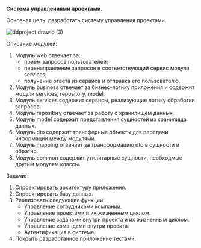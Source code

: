 **Система управлениями проектами.**

Основная цель: разработать систему управления проектами.

![ddproject drawio (3)](https://github.com/IvanSmeyukha/DDProject/assets/87076117/3e555c9f-b6a1-4777-9044-06e1159af6fc)


Описание модулей:
 1)	Модуль web отвечает за:
    -	прием запросов пользователей;
    -	перенаправление запросов в соответствующий сервис модуля services;
    -	получение ответа из сервиса и отправка его пользователю.
 2)	Модуль business отвечает за бизнес-логику приложения и содержит модули services, repository, model.
 3)	Модуль services содержит сервисы, реализующие логику обработки запросов.
 4)	Модуль repository отвечает за работу с хранилищем данных.
 5)	Модуль model содержит представления сущностей из хранилища данных.
 6)	Модуль dto содержит трансферные объекты для передачи информации между модулями.
 7)	Модуль mapping отвечает за трансформацию dto в сущности и обратно.
 8)	Модуль common содержит утилитарные сущности, необходмые другим модулям классы.

Задачи:
 1)	Спроектировать архитектуру приложения.
 2)	Спроектировать базу данных.
 3)	Реализовать следующие функции:
    -	Управление сотрудниками компании. 
    -	Управление проектами и их жизненным циклом.
    -	Управление задачами внутри проекта и их жизненным циклом.
    -	Управление командами внутри проекта.
    -	Аутентификация в системе.
 4)	Покрыть разработанное приложение тестами.


